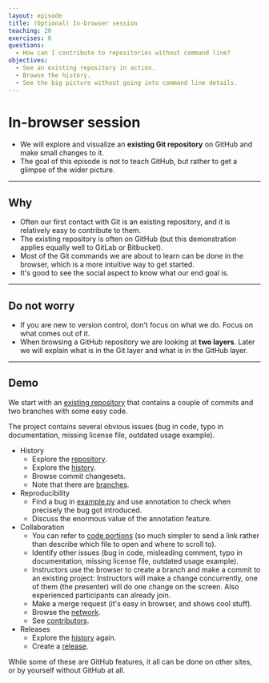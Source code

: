 ```yaml
---
layout: episode
title: (Optional) In-browser session
teaching: 20
exercises: 0
questions:
  - How can I contribute to repositories without command line?
objectives:
  - See an existing repository in action.
  - Browse the history.
  - See the big picture without going into command line details.
---
```


# In-browser session

- We will explore and visualize an **existing Git repository** on GitHub and make small changes to it.
- The goal of this episode is not to teach GitHub, but rather to get a glimpse of the
wider picture.

---

## Why

- Often our first contact with Git is an existing repository, and it is
  relatively easy to contribute to them.
- The existing repository is often on GitHub (but this demonstration applies
  equally well to GitLab or Bitbucket).
- Most of the Git commands we are about to learn can be done in the browser,
  which is a more intuitive way to get started.
- It's good to see the social aspect to know what our end goal is.

---

## Do not worry

- If you are new to version control, don't focus on what we do. Focus on what comes out of it.
- When browsing a GitHub repository we are looking at **two layers**. Later we
  will explain what is in the Git layer and what is in the GitHub layer.

---

## Demo

We start with an
[existing repository](https://github.com/coderefinery/example-project)
that contains a couple of commits and two
branches with some easy code.

The project contains several obvious issues (bug in code,
typo in documentation, missing license file, outdated usage example).

- History
  - Explore the [repository](https://github.com/coderefinery/example-project).
  - Explore the [history](https://github.com/coderefinery/example-project/commits/master).
  - Browse commit changesets.
  - Note that there are [branches](https://github.com/coderefinery/example-project/network).
- Reproducibility
  - Find a bug in
    [example.py](https://github.com/coderefinery/example-project/blob/master/example.py)
    and use annotation to check when precisely the bug got introduced.
  - Discuss the enormous value of the annotation feature.
- Collaboration
  - You can refer to [code portions](https://github.com/coderefinery/example-project/blob/master/example.py#L18-L19)
    (so much simpler to send a link rather than describe which file to open and where to scroll to).
  - Identify other issues (bug in code, misleading comment, typo in
    documentation, missing license file, outdated usage example).
  - Instructors use the browser to create a branch and make a commit to an
    existing project: Instructors will make a change concurrently, one of them
    (the presenter) will do one change on the screen. Also experienced participants
    can already join.
  - Make a merge request (it's easy in browser, and shows cool stuff).
  - Browse the [network](https://github.com/coderefinery/example-project/network).
  - See [contributors](https://github.com/coderefinery/example-project/graphs/contributors).
- Releases
  - Explore the [history](https://github.com/coderefinery/example-project/commits/master) again.
  - Create a [release](https://github.com/coderefinery/example-project/releases).

While some of these are GitHub features, it all can be done on other sites, or
by yourself without GitHub at all.
